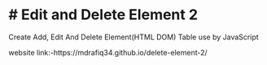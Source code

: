 <h1> # Edit and Delete Element 2</h1>
<p>Create Add, Edit And Delete Element(HTML DOM) Table use by JavaScript</p>
<p> website link:-https://mdrafiq34.github.io/delete-element-2/ </p>

